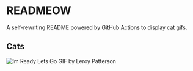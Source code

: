# READMEOW

A self-rewriting README powered by GitHub Actions to display cat gifs.

## Cats

![Im Ready Lets Go GIF by Leroy Patterson](https://media2.giphy.com/media/CjmvTCZf2U3p09Cn0h/200.gif?cid=9acd02dayxkh4uiktp9pp0sic4b74cgbcgkp06lntm4ko72m&ep=v1_gifs_search&rid=200.gif&ct=g)
